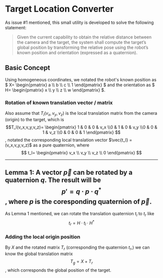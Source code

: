 # Target Location Converter

As issue #1 mentioned, this small utility is developed to solve the following statement:

> Given the current capability to obtain the relative distance between the camera and the target, the system shall compute the target’s global position by transforming the relative pose using the robot’s known position and orientation (expressed as a quaternion).

## Basic Concept

Using homogeneous coordinates, we notated the robot's known position as $`
X= \begin{pmatrix}
a \\
b \\
c \\
1
\end{pmatrix}
`$
and the orientation as $`
H= \begin{pmatrix}
x \\
y \\
z \\
w
\end{pmatrix}
`$. 

### Rotation of known translation vector / matrix
Also assume that $`T_l(v_x,v_y,v_z)`$ is the local translation matrix from the camera (origin) to the target, which is 
$$T_l(v_x,v_y,v_z)= \begin{pmatrix} 1 & 0 & 0 & v_x \\0 & 1 & 0 & v_y \\0 & 0 & 1 & v_z \\0 & 0 & 0 & 1 \end{pmatrix}
$$
, notated the corresponding local translation vector $\vec{t_l} = (v_x,v_y,v_z)$ as a pure quaternion, where
$$
t_l=
\begin{pmatrix}
v_x \\
v_y \\
v_z \\
0
\end{pmatrix}
$$

---
**Lemma 1**: A vector $\vec{p}$ can be rotated by a quaternion $q$. The result will be
$$
p'= q \cdot p \cdot q^*
$$
, where $p$ is the coresponding quaternion of $\vec{p}$.
---

As Lemma 1 mentioned, we can rotate the translation quaternion $t_l$ to $t_r$ like
$$
t_r=H \cdot t_l \cdot H^* 
$$

### Adding the local origin position

By $X$ and the rotated matrix $T_r$ (corresponding the quaternion $t_r$,) we can know the global translation matrix
$$
T_g = X + T_r
$$
, which corresponds the global position of the target.